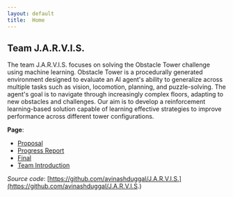 ```yaml
---
layout: default
title:  Home
---
```


## Team J.A.R.V.I.S.
The team J.A.R.V.I.S. focuses on solving the Obstacle Tower challenge using machine learning. Obstacle Tower is a procedurally generated environment designed to evaluate an AI agent's ability to generalize across multiple tasks such as vision, locomotion, planning, and puzzle-solving. The agent's goal is to navigate through increasingly complex floors, adapting to new obstacles and challenges. Our aim is to develop a reinforcement learning-based solution capable of learning effective strategies to improve performance across different tower configurations.

**Page**:
- [Proposal](proposal.html)
- [Progress Report](status.html)
- [Final](final.html)
- [Team Introduction](team.md)

*Source code*: [https://github.com/avinashduggal/J.A.R.V.I.S.](https://github.com/avinashduggal/J.A.R.V.I.S.)
